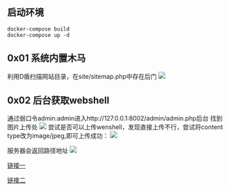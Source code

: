 ## 启动环境

```
docker-compose build
docker-compose up -d
```

## 0x01 系统内置木马

利用D盾扫描网站目录，在site/sitemap.php中存在后门
![](luffy1.png)

## 0x02 后台获取webshell

通过弱口令admin:admin进入http://127.0.0.1:8002/admin/admin.php后台
找到图片上传处
![](luffy2.png)
尝试是否可以上传wenshell，发现直接上传不行，尝试将content type改为image/jpeg,即可上传成功：
![](luffy3.png)

服务器会返回路径地址
![](luffy4.png)



[链接一](https://www.secpulse.com/archives/69910.html)

[链接二](https://www.anquanke.com/post/id/98574)


